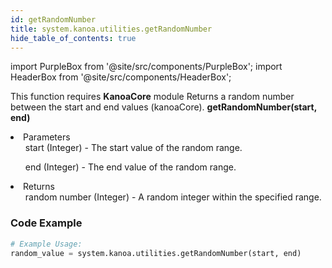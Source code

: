 ```yaml
---
id: getRandomNumber
title: system.kanoa.utilities.getRandomNumber
hide_table_of_contents: true
---
```


import PurpleBox from '@site/src/components/PurpleBox';
import HeaderBox from '@site/src/components/HeaderBox';

<PurpleBox>This function requires <b>KanoaCore</b> module</PurpleBox>
<HeaderBox header="Description">Returns a random number between the start and end values (kanoaCore).</HeaderBox>
<HeaderBox header="Syntax">
    <b>getRandomNumber(start, end)</b>
    <li>Parameters <br />
        <ul>start (Integer) - The start value of the random range.</ul>
        <ul>end (Integer) - The end value of the random range.</ul>
    </li>
    <li>Returns <br />
        <ul>random number (Integer) - A random integer within the specified range.</ul>
    </li>
</HeaderBox>

### Code Example

```python
# Example Usage:
random_value = system.kanoa.utilities.getRandomNumber(start, end)

